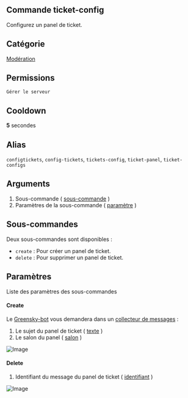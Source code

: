 ## Commande ticket-config
Configurez un panel de ticket.

## Catégorie
[Modération](../categories/moderation.md)

## Permissions
`Gérer le serveur`

## Cooldown
**5** secondes

## Alias
`configtickets`, `config-tickets`, `tickets-config`, `ticket-panel`, `ticket-configs`

## Arguments
1. Sous-commande ( [sous-commande](#sous-commandes) )
2. Paramètres de la sous-commande ( [paramètre](#paramètres) )

## Sous-commandes
Deux sous-commandes sont disponibles :
* `create` : Pour créer un panel de ticket.
* `delete` : Pour supprimer un panel de ticket.

## Paramètres
Liste des paramètres des sous-commandes 

#### Create
Le [Greensky-bot](https://bit.ly/39WtbBC) vous demandera dans un [collecteur de messages](../others/msg-collector.md) :
1. Le sujet du panel de ticket ( [texte](../others/texte.md) )
2. Le salon du panel ( [salon](../others/salon.md) )

![Image](https://media.discordapp.net/attachments/976356791451529236/979382626769059880/unknown.png)

#### Delete
1. Identifiant du message du panel de ticket ( [identifiant](../others/id.md) )

![Image](https://media.discordapp.net/attachments/976356791451529236/979382717613486130/unknown.png)